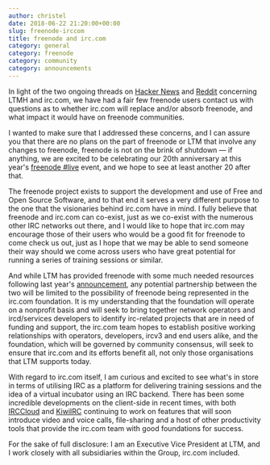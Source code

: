 ```yaml
---
author: christel
date: 2018-06-22 21:20:00+00:00
slug: freenode-irccom
title: freenode and irc.com
category: general
category: freenode
category: community
category: announcements
---
```

In light of the two ongoing threads on [Hacker News](https://news.ycombinator.com/item?id=17375831) and [Reddit](https://www.reddit.com/r/irc/comments/8t2wcq/irccom_acquired_by_london_trust_media_plans_for_a/) concerning LTMH and irc.com, we have had a fair few freenode users contact us with questions as to whether irc.com will replace and/or absorb freenode, and what impact it would have on freenode communities.

I wanted to make sure that I addressed these concerns, and I can assure you that there are no plans on the part of freenode or LTM that involve any changes to freenode, freenode is not on the brink of shutdown — if anything, we are excited to be celebrating our 20th anniversary at this year's [freenode #live](https://freenode.live) event, and we hope to see at least another 20 after that. 

The freenode project exists to support the development and use of Free and Open Source Software, and to that end it serves a very different purpose to the one that the visionaries behind irc.com have in mind. I fully believe that freenode and irc.com can co-exist, just as we co-exist with the numerous other IRC networks out there, and I would like to hope that irc.com may encourage those of their users who would be a good fit for freenode to come check us out, just as I hope that we may be able to send someone their way should we come across users who have great potential for running a series of training sessions or similar.

And while LTM has provided freenode with some much needed resources following last year's [announcement](https://freenode.net/news/pia-fn), any potential partnership between the two will be limited to the possibility of freenode being represented in the irc.com foundation. It is my understanding that the foundation will operate on a nonprofit basis and will seek to bring together network operators and ircd/services developers to identify irc-related projects that are in need of funding and support, the irc.com team hopes to establish positive working relationships with operators, developers, ircv3 and end users alike, and the foundation, which will be governed by community consensus, will seek to ensure that irc.com and its efforts benefit all, not only those organisations that LTM supports today.

With regard to irc.com itself, I am curious and excited to see what's in store in terms of utilising IRC as a platform for delivering training sessions and the idea of a virtual incubator using an IRC backend. There has been some incredible developments on the client-side in recent times, with both [IRCCloud](https://irccloud.com) and [KiwiIRC](https://www.kiwiirc.com) continuing to work on features that will soon introduce video and voice calls, file-sharing and a host of other productivity tools that provide the irc.com team with good foundations for success.

For the sake of full disclosure: I am an Executive Vice President at LTM, and I work closely with all subsidiaries within the Group, irc.com included.
